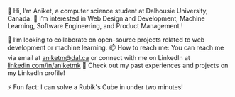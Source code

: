 👋 Hi, I’m Aniket, a computer science student at Dalhousie University, Canada.
👀 I’m interested in Web Design and Development, Machine Learning, Software Engineering, and Product Management !

💞️ I’m looking to collaborate on open-source projects related to web development or machine learning.
📫 How to reach me: You can reach me via email at aniketm@dal.ca or connect with me on LinkedIn at [linkedin.com/in/aniketmk](https://www.linkedin.com/in/aniketmk/)
🚀 Check out my past experiences and projects on my LinkedIn profile!

⚡ Fun fact:  I can solve a Rubik's Cube in under two minutes!
  
